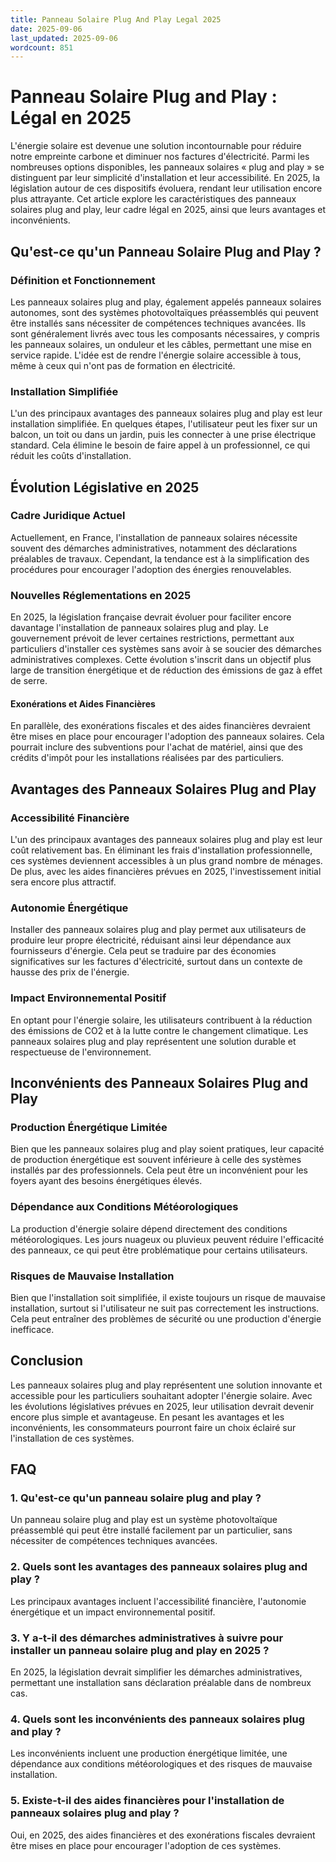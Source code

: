 ```yaml
---
title: Panneau Solaire Plug And Play Legal 2025
date: 2025-09-06
last_updated: 2025-09-06
wordcount: 851
---
```


# Panneau Solaire Plug and Play : Légal en 2025

L'énergie solaire est devenue une solution incontournable pour réduire notre empreinte carbone et diminuer nos factures d'électricité. Parmi les nombreuses options disponibles, les panneaux solaires « plug and play » se distinguent par leur simplicité d'installation et leur accessibilité. En 2025, la législation autour de ces dispositifs évoluera, rendant leur utilisation encore plus attrayante. Cet article explore les caractéristiques des panneaux solaires plug and play, leur cadre légal en 2025, ainsi que leurs avantages et inconvénients.

## Qu'est-ce qu'un Panneau Solaire Plug and Play ?

### Définition et Fonctionnement

Les panneaux solaires plug and play, également appelés panneaux solaires autonomes, sont des systèmes photovoltaïques préassemblés qui peuvent être installés sans nécessiter de compétences techniques avancées. Ils sont généralement livrés avec tous les composants nécessaires, y compris les panneaux solaires, un onduleur et les câbles, permettant une mise en service rapide. L'idée est de rendre l'énergie solaire accessible à tous, même à ceux qui n'ont pas de formation en électricité.

### Installation Simplifiée

L'un des principaux avantages des panneaux solaires plug and play est leur installation simplifiée. En quelques étapes, l'utilisateur peut les fixer sur un balcon, un toit ou dans un jardin, puis les connecter à une prise électrique standard. Cela élimine le besoin de faire appel à un professionnel, ce qui réduit les coûts d'installation.

## Évolution Législative en 2025

### Cadre Juridique Actuel

Actuellement, en France, l'installation de panneaux solaires nécessite souvent des démarches administratives, notamment des déclarations préalables de travaux. Cependant, la tendance est à la simplification des procédures pour encourager l'adoption des énergies renouvelables.

### Nouvelles Réglementations en 2025

En 2025, la législation française devrait évoluer pour faciliter encore davantage l'installation de panneaux solaires plug and play. Le gouvernement prévoit de lever certaines restrictions, permettant aux particuliers d'installer ces systèmes sans avoir à se soucier des démarches administratives complexes. Cette évolution s'inscrit dans un objectif plus large de transition énergétique et de réduction des émissions de gaz à effet de serre.

#### Exonérations et Aides Financières

En parallèle, des exonérations fiscales et des aides financières devraient être mises en place pour encourager l'adoption des panneaux solaires. Cela pourrait inclure des subventions pour l'achat de matériel, ainsi que des crédits d'impôt pour les installations réalisées par des particuliers.

## Avantages des Panneaux Solaires Plug and Play

### Accessibilité Financière

L'un des principaux avantages des panneaux solaires plug and play est leur coût relativement bas. En éliminant les frais d'installation professionnelle, ces systèmes deviennent accessibles à un plus grand nombre de ménages. De plus, avec les aides financières prévues en 2025, l'investissement initial sera encore plus attractif.

### Autonomie Énergétique

Installer des panneaux solaires plug and play permet aux utilisateurs de produire leur propre électricité, réduisant ainsi leur dépendance aux fournisseurs d'énergie. Cela peut se traduire par des économies significatives sur les factures d'électricité, surtout dans un contexte de hausse des prix de l'énergie.

### Impact Environnemental Positif

En optant pour l'énergie solaire, les utilisateurs contribuent à la réduction des émissions de CO2 et à la lutte contre le changement climatique. Les panneaux solaires plug and play représentent une solution durable et respectueuse de l'environnement.

## Inconvénients des Panneaux Solaires Plug and Play

### Production Énergétique Limitée

Bien que les panneaux solaires plug and play soient pratiques, leur capacité de production énergétique est souvent inférieure à celle des systèmes installés par des professionnels. Cela peut être un inconvénient pour les foyers ayant des besoins énergétiques élevés.

### Dépendance aux Conditions Météorologiques

La production d'énergie solaire dépend directement des conditions météorologiques. Les jours nuageux ou pluvieux peuvent réduire l'efficacité des panneaux, ce qui peut être problématique pour certains utilisateurs.

### Risques de Mauvaise Installation

Bien que l'installation soit simplifiée, il existe toujours un risque de mauvaise installation, surtout si l'utilisateur ne suit pas correctement les instructions. Cela peut entraîner des problèmes de sécurité ou une production d'énergie inefficace.

## Conclusion

Les panneaux solaires plug and play représentent une solution innovante et accessible pour les particuliers souhaitant adopter l'énergie solaire. Avec les évolutions législatives prévues en 2025, leur utilisation devrait devenir encore plus simple et avantageuse. En pesant les avantages et les inconvénients, les consommateurs pourront faire un choix éclairé sur l'installation de ces systèmes.

## FAQ

### 1. Qu'est-ce qu'un panneau solaire plug and play ?

Un panneau solaire plug and play est un système photovoltaïque préassemblé qui peut être installé facilement par un particulier, sans nécessiter de compétences techniques avancées.

### 2. Quels sont les avantages des panneaux solaires plug and play ?

Les principaux avantages incluent l'accessibilité financière, l'autonomie énergétique et un impact environnemental positif.

### 3. Y a-t-il des démarches administratives à suivre pour installer un panneau solaire plug and play en 2025 ?

En 2025, la législation devrait simplifier les démarches administratives, permettant une installation sans déclaration préalable dans de nombreux cas.

### 4. Quels sont les inconvénients des panneaux solaires plug and play ?

Les inconvénients incluent une production énergétique limitée, une dépendance aux conditions météorologiques et des risques de mauvaise installation.

### 5. Existe-t-il des aides financières pour l'installation de panneaux solaires plug and play ?

Oui, en 2025, des aides financières et des exonérations fiscales devraient être mises en place pour encourager l'adoption de ces systèmes.